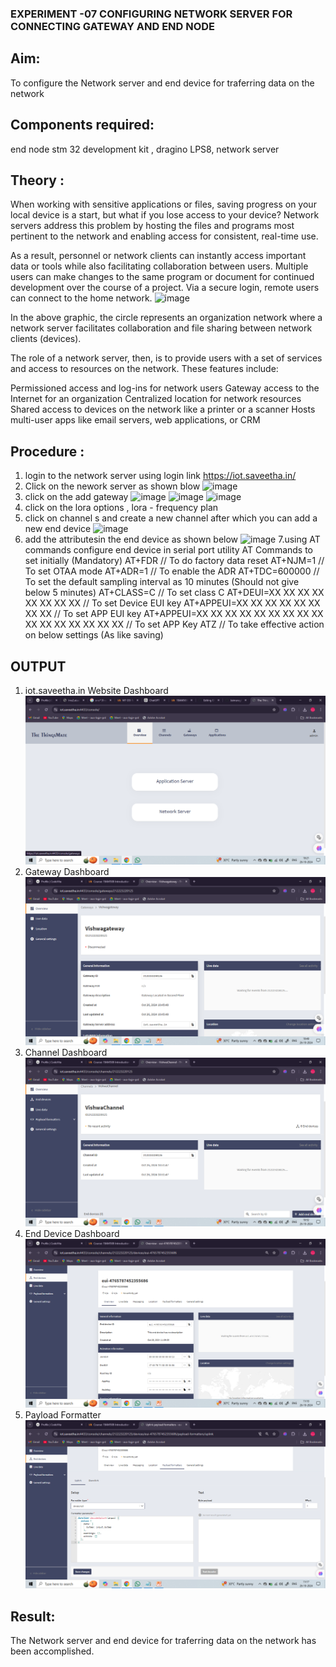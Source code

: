  ### EXPERIMENT -07 CONFIGURING NETWORK SERVER FOR CONNECTING GATEWAY AND END NODE 
 
## Aim: 
To  configure  the Network server and end device for traferring data on the network
## Components required: 
end node stm 32 development kit , dragino LPS8, network server 

## Theory :
When working with sensitive applications or files, saving progress on your local device is a start, but what if you lose access to your device? Network servers address this problem by hosting the files and programs most pertinent to the network and enabling access for consistent, real-time use. 

As a result, personnel or network clients can instantly access important data or tools while also facilitating collaboration between users. Multiple users can make changes to the same program or document for continued development over the course of a project. Via a secure login, remote users can connect to the home network.
![image](https://github.com/vasanthkumarch/EXPERIMENT-07-CONFIGURING-NETWORK-SERVER-FOR-CONNECTING-GATEWAY-AND-END-NODE-/assets/36288975/59db9b76-ddd5-4d6a-9075-8db233f5e479)


In the above graphic, the circle represents an organization network where a network server facilitates collaboration and file sharing between network clients (devices).

 The role of a network server, then, is to provide users with a set of services and access to resources on the network. These features include:

Permissioned access and log-ins for network users Gateway access to the Internet for an organization Centralized location for network resources  Shared access to devices on the network like a printer or a scanner Hosts multi-user apps like email servers, web applications, or CRM

## Procedure :

 1. login to the network server using login link  https://iot.saveetha.in/
 2. Click on the nework server as shown blow 
 ![image](https://github.com/vasanthkumarch/EXPERIMENT-07-CONFIGURING-NETWORK-SERVER-FOR-CONNECTING-GATEWAY-AND-END-NODE-/assets/36288975/1bd434ca-1426-4102-8384-94473483543e)
 3. click on the add gateway 
 ![image](https://github.com/vasanthkumarch/EXPERIMENT-07-CONFIGURING-NETWORK-SERVER-FOR-CONNECTING-GATEWAY-AND-END-NODE-/assets/36288975/47c2e08d-6598-4437-8b07-f213d6f3b8ac)
![image](https://github.com/vasanthkumarch/EXPERIMENT-07-CONFIGURING-NETWORK-SERVER-FOR-CONNECTING-GATEWAY-AND-END-NODE-/assets/36288975/e62ff028-99bc-485e-9808-fbb6e124f8b2)
![image](https://github.com/vasanthkumarch/EXPERIMENT-07-CONFIGURING-NETWORK-SERVER-FOR-CONNECTING-GATEWAY-AND-END-NODE-/assets/36288975/a2e3ae58-6402-49e8-8f96-679059c1842c)
4. click on the lora options , lora - frequency plan 
5. click on channel s and create a new channel after which you can add a new end device 
![image](https://github.com/vasanthkumarch/EXPERIMENT-07-CONFIGURING-NETWORK-SERVER-FOR-CONNECTING-GATEWAY-AND-END-NODE-/assets/36288975/1fb72be5-e48d-4cde-a329-0cfb0d29070f)
6. add the attributesin the end device as  shown below 
 ![image](https://github.com/vasanthkumarch/EXPERIMENT-07-CONFIGURING-NETWORK-SERVER-FOR-CONNECTING-GATEWAY-AND-END-NODE-/assets/36288975/00bff30b-42fc-42d5-9540-285d270e41cb)
7.using AT commands configure end device in serial port utility
AT Commands to set initially (Mandatory)
 AT+FDR // To do factory data reset
 AT+NJM=1 // To set OTAA mode
 AT+ADR=1 // To enable the ADR
 AT+TDC=600000 // To set the default sampling interval as 10 minutes
(Should not give below 5 minutes)
 AT+CLASS=C // To set class C
 AT+DEUI=XX XX XX XX XX XX XX XX // To set Device EUI key
 AT+APPEUI=XX XX XX XX XX XX XX XX // To set APP EUI key
 AT+APPEUI=XX XX XX XX XX XX XX XX XX XX XX XX XX XX XX XX //
To set APP Key
 ATZ // To take effective action on below settings (As like saving)



## OUTPUT 
1. iot.saveetha.in Website Dashboard
![alt text](website-dashboard.png)
2. Gateway Dashboard
![alt text](Gateway-dashboard.png)
3. Channel Dashboard
![alt text](Channel-dashboard.png)
4. End Device Dashboard
![alt text](End-device-dashboard.png)
5. Payload Formatter
![alt text](Payload-Formatter.png)

## Result: 

  The Network server and end device for traferring data on the network has been accomplished.

